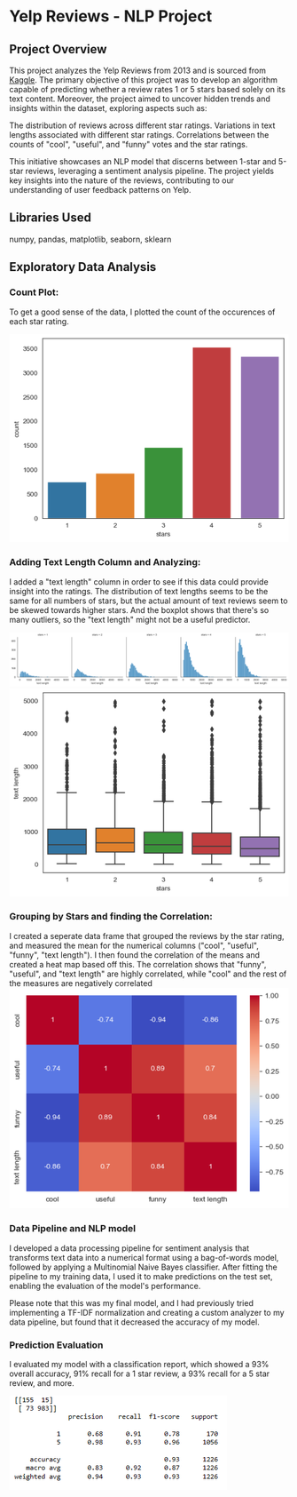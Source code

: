# Yelp Reviews - NLP Project

## Project Overview
This project analyzes the Yelp Reviews from 2013 and is sourced from [Kaggle](https://www.kaggle.com/c/yelp-recsys-2013). The primary objective of this project was to develop an algorithm capable of predicting whether a review rates 1 or 5 stars based solely on its text content. Moreover, the project aimed to uncover hidden trends and insights within the dataset, exploring aspects such as:

The distribution of reviews across different star ratings.
Variations in text lengths associated with different star ratings.
Correlations between the counts of "cool", "useful", and "funny" votes and the star ratings.

This initiative showcases an NLP model that discerns between 1-star and 5-star reviews, leveraging a sentiment analysis pipeline. The project yields key insights into the nature of the reviews, contributing to our understanding of user feedback patterns on Yelp.



## Libraries Used
numpy, pandas, matplotlib, seaborn, sklearn

## Exploratory Data Analysis
### Count Plot:
To get a good sense of the data, I plotted the count of the occurences of each star rating.

![](images/NLP_count.png)


### Adding Text Length Column and Analyzing:
I added a "text length" column in order to see if this data could provide insight into the ratings.
The distribution of text lengths seems to be the same for all numbers of stars, but the actual amount of text reviews seem to be skewed towards higher stars. And the boxplot shows that there's so many outliers, so the "text length" might not be a useful predictor.

![](images/NLP_eda.png)
![](images/NLP_edabox.png)

### Grouping by Stars and finding the Correlation:
I created a seperate data frame that grouped the reviews by the star rating, and measured the mean for the numerical columns ("cool", "useful", "funny", "text length"). I then found the correlation of the means and created a heat map based off this. The correlation shows that "funny", "useful", and "text length" are highly correlated, while "cool" and the rest of the measures are negatively correlated
![](images/NLP_corr.png)


### Data Pipeline and NLP model
I developed a data processing pipeline for sentiment analysis that transforms text data into a numerical format using a bag-of-words model, followed by applying a Multinomial Naive Bayes classifier. After fitting the pipeline to my training data, I used it to make predictions on the test set, enabling the evaluation of the model's performance.

Please note that this was my final model, and I had previously tried implementing a TF-IDF normalization and creating a custom analyzer to my data pipeline, but found that it decreased the accuracy of my model. 

### Prediction Evaluation
I evaluated my model with a classification report, which showed a 93% overall accuracy, 91% recall for a 1 star review, a 93% recall for a 5 star review, and more. 

![](images/NLP_evl.png)

